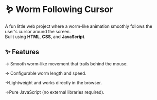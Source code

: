 # 🪱 Worm Following Cursor

A fun little web project where a worm-like animation smoothly follows the user's cursor around the screen.  
Built using **HTML**, **CSS**, and **JavaScript**.


## ✨ Features
-> Smooth worm-like movement that trails behind the mouse.

-> Configurable worm length and speed.

->Lightweight and works directly in the browser.

->Pure JavaScript (no external libraries required).

